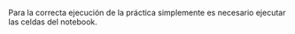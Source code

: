 Para la correcta ejecución de la práctica simplemente es necesario ejecutar las celdas del notebook.